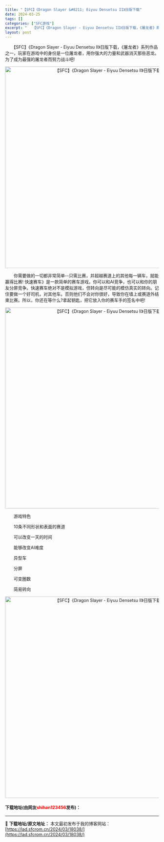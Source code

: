 ```yaml
---
title: "【SFC】《Dragon Slayer &#8211; Eiyuu Densetsu II》日版下载"
date: 2024-03-25
tags: []
categories: ["SFC游戏"]
excerpt: "　　【SFC】《Dragon Slayer - Eiyuu Densetsu II》日版下载，《屠龙者》系列作品之一，玩家在游戏中的身份是一位屠龙者，用你强大的力量和武器消灭那些恶龙。为了成为最强的屠龙者而努力战斗吧! 　　你需要做的一切都非常简单--只需比赛，并超越赛道上的其他每一辆车，就能赢得比&hellip;"
layout: post
---
```


 <p>　　【SFC】《Dragon Slayer - Eiyuu Densetsu II》日版下载，《屠龙者》系列作品之一，玩家在游戏中的身份是一位屠龙者，用你强大的力量和武器消灭那些恶龙。为了成为最强的屠龙者而努力战斗吧!</p> <p align="center"><img align="" border="0" src="https://lad.sfcrom.cn/wp-content/uploads/2024/03/20240324_6600b5fa22d66.png" width="657" alt="【SFC】《Dragon Slayer - Eiyuu Densetsu II》日版下载" /></p> <p>　　你需要做的一切都非常简单--只需比赛，并超越赛道上的其他每一辆车，就能赢得比赛! 快速赛车》是一款简单的赛车游戏，你可以和AI竞争，也可以和你的朋友分屏竞争。快速赛车绝对不是模拟游戏，但转向是尽可能的模仿真实的转向。记住要做一个好司机，对其他车。否则他们不会对你很好，导致你在墙上或赛道外结束比赛。所以，你还在等什么?拿起钥匙，把它放入你的赛车手的签名中吧!</p> <p align="center"><img align="" border="0" src="https://lad.sfcrom.cn/wp-content/uploads/2024/03/20240324_6600b5fb1491d.png" width="656" alt="【SFC】《Dragon Slayer - Eiyuu Densetsu II》日版下载" /></p> <p>　　游戏特色</p> <p>　　10条不同形状和表面的赛道</p> <p>　　可以改变一天的时间</p> <p>　　能够改变AI难度</p> <p>　　异型车</p> <p>　　分屏</p> <p>　　可变圈数</p> <p>　　简易转向</p> <p align="center"><img align="" border="0" src="https://lad.sfcrom.cn/wp-content/uploads/2024/03/20240324_6600b5fbe93ec.png" width="657" alt="【SFC】《Dragon Slayer - Eiyuu Densetsu II》日版下载" /></p> <p><h4>下载地址(由网友<font color="red">shihan123456</font>发布)：</h4></p> 

---
📖 **下载地址/原文地址：** 本文最初发布于我的博客网站：[https://lad.sfcrom.cn/2024/03/18038/](https://lad.sfcrom.cn/2024/03/18038/)
